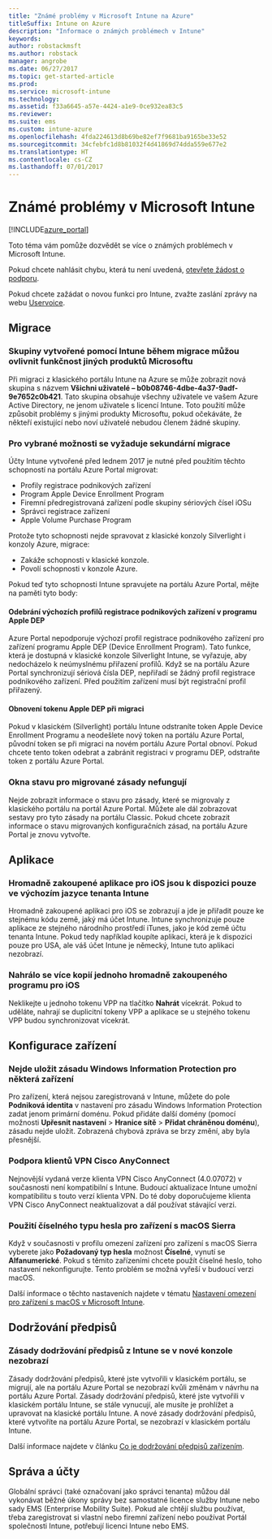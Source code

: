 ```yaml
---
title: "Známé problémy v Microsoft Intune na Azure"
titleSuffix: Intune on Azure
description: "Informace o známých problémech v Intune"
keywords: 
author: robstackmsft
ms.author: robstack
manager: angrobe
ms.date: 06/27/2017
ms.topic: get-started-article
ms.prod: 
ms.service: microsoft-intune
ms.technology: 
ms.assetid: f33a6645-a57e-4424-a1e9-0ce932ea83c5
ms.reviewer: 
ms.suite: ems
ms.custom: intune-azure
ms.openlocfilehash: 4fda224613d8b69be82ef7f9681ba9165be33e52
ms.sourcegitcommit: 34cfebfc1d8b81032f4d41869d74dda559e677e2
ms.translationtype: HT
ms.contentlocale: cs-CZ
ms.lasthandoff: 07/01/2017
---
```

# <a name="known-issues-in-microsoft-intune"></a>Známé problémy v Microsoft Intune


[!INCLUDE[azure_portal](./includes/azure_portal.md)]


Toto téma vám pomůže dozvědět se více o známých problémech v Microsoft Intune.

Pokud chcete nahlásit chybu, která tu není uvedená, [otevřete žádost o podporu](get-support.md).

Pokud chcete zažádat o novou funkci pro Intune, zvažte zaslání zprávy na webu [Uservoice](https://microsoftintune.uservoice.com/forums/291681-ideas/category/189016-azure-admin-console).

## <a name="migration"></a>Migrace

### <a name="groups-created-by-intune-during-migration-might-affect-functionality-of-other-microsoft-products"></a>Skupiny vytvořené pomocí Intune během migrace můžou ovlivnit funkčnost jiných produktů Microsoftu

Při migraci z klasického portálu Intune na Azure se může zobrazit nová skupina s názvem **Všichni uživatelé – b0b08746-4dbe-4a37-9adf-9e7652c0b421**. Tato skupina obsahuje všechny uživatele ve vašem Azure Active Directory, ne jenom uživatele s licencí Intune. Toto použití může způsobit problémy s jinými produkty Microsoftu, pokud očekáváte, že někteří existující nebo noví uživatelé nebudou členem žádné skupiny.

### <a name="secondary-migration-required-for-select-capabilities"></a>Pro vybrané možnosti se vyžaduje sekundární migrace

Účty Intune vytvořené před lednem 2017 je nutné před použitím těchto schopností na portálu Azure Portal migrovat:

- Profily registrace podnikových zařízení
- Program Apple Device Enrollment Program
- Firemní předregistrovaná zařízení podle skupiny sériových čísel iOSu
- Správci registrace zařízení
- Apple Volume Purchase Program

Protože tyto schopnosti nejde spravovat z klasické konzoly Silverlight i konzoly Azure, migrace:
- Zakáže schopnosti v klasické konzole.
- Povolí schopnosti v konzole Azure.  

Pokud teď tyto schopnosti Intune spravujete na portálu Azure Portal, mějte na paměti tyto body:

#### <a name="removes-default-corporate-device-enrollment-profiles-in-apple-dep"></a>Odebrání výchozích profilů registrace podnikových zařízení v programu Apple DEP
Azure Portal nepodporuje výchozí profil registrace podnikového zařízení pro zařízení programu Apple DEP (Device Enrollment Program). Tato funkce, která je dostupná v klasické konzole Silverlight Intune, se vyřazuje, aby nedocházelo k neúmyslnému přiřazení profilů. Když se na portálu Azure Portal synchronizují sériová čísla DEP, nepřiřadí se žádný profil registrace podnikového zařízení. Před použitím zařízení musí být registrační profil přiřazený.

#### <a name="apple-dep-token-restored-with-migration"></a>Obnovení tokenu Apple DEP při migraci

Pokud v klasickém (Silverlight) portálu Intune odstraníte token Apple Device Enrollment Programu a neodešlete nový token na portálu Azure Portal, původní token se při migraci na novém portálu Azure Portal obnoví. Pokud chcete tento token odebrat a zabránit registraci v programu DEP, odstraňte token z portálu Azure Portal.

### <a name="status-blades-for-migrated-policies-do-not-work"></a>Okna stavu pro migrované zásady nefungují

Nejde zobrazit informace o stavu pro zásady, které se migrovaly z klasického portálu na portál Azure Portal. Můžete ale dál zobrazovat sestavy pro tyto zásady na portálu Classic.
Pokud chcete zobrazit informace o stavu migrovaných konfiguračních zásad, na portálu Azure Portal je znovu vytvořte.

## <a name="apps"></a>Aplikace

### <a name="ios-volume-purchased-apps-only-available-in-default-intune-tenant-language"></a>Hromadně zakoupené aplikace pro iOS jsou k dispozici pouze ve výchozím jazyce tenanta Intune
Hromadně zakoupené aplikaci pro iOS se zobrazují a jde je přiřadit pouze ke stejnému kódu země, jaký má účet Intune. Intune synchronizuje pouze aplikace ze stejného národního prostředí iTunes, jako je kód země účtu tenanta Intune. Pokud tedy například koupíte aplikaci, která je k dispozici pouze pro USA, ale váš účet Intune je německý, Intune tuto aplikaci nezobrazí.

### <a name="multiple-copies-of-the-same-ios-volume-purchase-program-are-uploaded"></a>Nahrálo se více kopií jednoho hromadně zakoupeného programu pro iOS
Neklikejte u jednoho tokenu VPP na tlačítko **Nahrát** vícekrát. Pokud to uděláte, nahrají se duplicitní tokeny VPP a aplikace se u stejného tokenu VPP budou synchronizovat vícekrát. 

<!-- ## Groups -->

## <a name="device-configuration"></a>Konfigurace zařízení

### <a name="you-cannot-save-a-windows-information-protection-policy-for-some-devices"></a>Nejde uložit zásadu Windows Information Protection pro některá zařízení

Pro zařízení, která nejsou zaregistrovaná v Intune, můžete do pole **Podniková identita** v nastavení pro zásadu Windows Information Protection zadat jenom primární doménu.
Pokud přidáte další domény (pomocí možnosti **Upřesnit nastavení** > **Hranice sítě** > **Přidat chráněnou doménu**), zásadu nejde uložit. Zobrazená chybová zpráva se brzy změní, aby byla přesnější.

### <a name="cisco-anyconnect-vpn-client-support"></a>Podpora klientů VPN Cisco AnyConnect
 
Nejnovější vydaná verze klienta VPN Cisco AnyConnect (4.0.07072) v současnosti není kompatibilní s Intune. Budoucí aktualizace Intune umožní kompatibilitu s touto verzí klienta VPN. Do té doby doporučujeme klienta VPN Cisco AnyConnect neaktualizovat a dál používat stávající verzi.

### <a name="using-the-numeric-password-type-with-macos-sierra-devices"></a>Použití číselného typu hesla pro zařízení s macOS Sierra

Když v současnosti v profilu omezení zařízení pro zařízení s macOS Sierra vyberete jako **Požadovaný typ hesla** možnost **Číselné**, vynutí se **Alfanumerické**. Pokud s těmito zařízeními chcete použít číselné heslo, toho nastavení nekonfigurujte.
Tento problém se možná vyřeší v budoucí verzi macOS.

Další informace o těchto nastaveních najdete v tématu [Nastavení omezení pro zařízení s macOS v Microsoft Intune](device-restrictions-macos.md).

## <a name="compliance"></a>Dodržování předpisů

### <a name="compliance-policies-from-intune-do-not-show-up-in-new-console"></a>Zásady dodržování předpisů z Intune se v nové konzole nezobrazí

Zásady dodržování předpisů, které jste vytvořili v klasickém portálu, se migrují, ale na portálu Azure Portal se nezobrazí kvůli změnám v návrhu na portálu Azure Portal. Zásady dodržování předpisů, které jste vytvořili v klasickém portálu Intune, se stále vynucují, ale musíte je prohlížet a upravovat na klasické portálu Intune.
A nové zásady dodržování předpisů, které vytvoříte na portálu Azure Portal, se nezobrazí v klasickém portálu Intune.

Další informace najdete v článku [Co je dodržování předpisů zařízením](device-compliance.md).

<!-- ## Enrollment -->


<!-- ## Data protection -->


## <a name="administration-and-accounts"></a>Správa a účty

Globální správci (také označovaní jako správci tenanta) můžou dál vykonávat běžné úkony správy bez samostatné licence služby Intune nebo sady EMS (Enterprise Mobility Suite). Pokud ale chtějí službu používat, třeba zaregistrovat si vlastní nebo firemní zařízení nebo používat Portál společnosti Intune, potřebují licenci Intune nebo EMS.

<!-- ## Additional items -->












 
